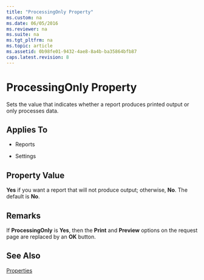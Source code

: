 ```yaml
---
title: "ProcessingOnly Property"
ms.custom: na
ms.date: 06/05/2016
ms.reviewer: na
ms.suite: na
ms.tgt_pltfrm: na
ms.topic: article
ms.assetid: 0b98fe01-9432-4ae8-8a4b-ba35864bfb87
caps.latest.revision: 8
---
```

# ProcessingOnly Property
Sets the value that indicates whether a report produces printed output or only processes data.  
  
## Applies To  
  
-   Reports  
  
-   Settings  
  
## Property Value  
 **Yes** if you want a report that will not produce output; otherwise, **No**. The default is **No**.  
  
## Remarks  
 If **ProcessingOnly** is **Yes**, then the **Print** and **Preview** options on the request page are replaced by an **OK** button.  
  
## See Also  
 [Properties](../dynamics-nav/Properties.md)